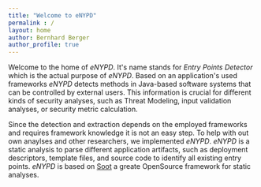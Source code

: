 ```yaml
---
title: "Welcome to eNYPD"
permalink : /
layout: home
author: Bernhard Berger
author_profile: true
---
```


Welcome to the home of *eNYPD*. It's name stands for *Entry Points Detector*
which is the actual purpose of *eNYPD*. Based on an application's used frameworks
*eNYPD* detects methods in Java-based software systems that can be controlled by
external users. This information is crucial for different kinds of security analyses,
such as Threat Modeling, input validation analyses, or security metric calculation.

Since the detection and extraction depends on the employed frameworks and requires
framework knowledge it is not an easy step. To help with out own anaylses and other
researchers, we implemented *eNYPD*. *eNYPD* is a static analysis to parse different
application artifacts, such as deployment descriptors, template files, and source
code to identify all existing entry points. *eNYPD* is based on [Soot](https://github.com/soot-oss/soot)
a greate OpenSource framework for static analyses.
